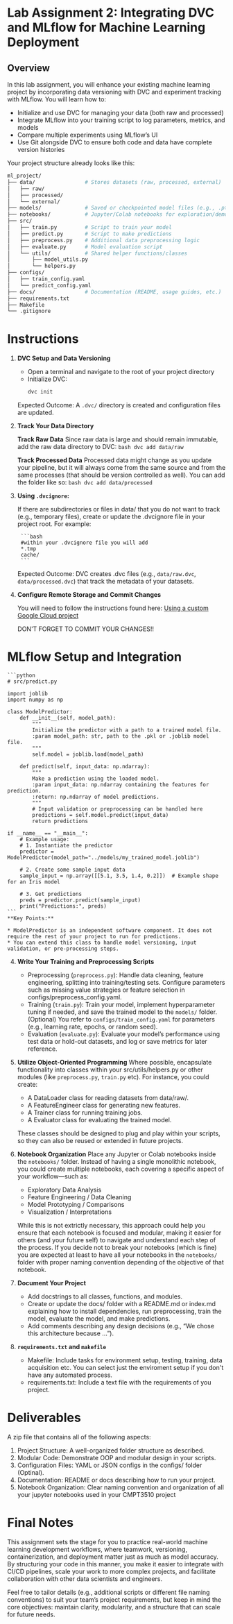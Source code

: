 # Lab Assignment 2: Integrating DVC and MLflow for Machine Learning Deployment

## Overview

In this lab assignment, you will enhance your existing machine learning project by incorporating data versioning with DVC and experiment tracking with MLflow. You will learn how to:

* Initialize and use DVC for managing your data (both raw and processed)
* Integrate MLflow into your training script to log parameters, metrics, and models
* Compare multiple experiments using MLflow’s UI
* Use Git alongside DVC to ensure both code and data have complete version histories

Your project structure already looks like this:
```bash
ml_project/
├── data/                # Stores datasets (raw, processed, external)
│   ├── raw/
│   ├── processed/
│   └── external/
├── models/              # Saved or checkpointed model files (e.g., .pt, .pkl, .joblib)
├── notebooks/           # Jupyter/Colab notebooks for exploration/demos
├── src/
│   ├── train.py         # Script to train your model
│   ├── predict.py       # Script to make predictions
│   ├── preprocess.py    # Additional data preprocessing logic
│   ├── evaluate.py      # Model evaluation script
│   └── utils/           # Shared helper functions/classes
│       ├── model_utils.py
│       └── helpers.py
├── configs/
│   ├── train_config.yaml
│   └── predict_config.yaml
├── docs/                # Documentation (README, usage guides, etc.)
├── requirements.txt
├── Makefile
└── .gitignore
```

# Instructions

1.	**DVC Setup and Data Versioning**

    * Open a terminal and navigate to the root of your project directory
    * Initialize DVC:
        ```bash
        dvc init
        ```
    Expected Outcome: A `.dvc/` directory is created and configuration files are updated.

2.	**Track Your Data Directory**

    **Track Raw Data**
    Since raw data is large and should remain immutable, add the raw data directory to DVC:
        ```bash
        dvc add data/raw
        ```
    
    **Track Processed  Data**
    Processed data might change as you update your pipeline, but it will always come from the same source and from the same processes (that should be version controlled as well). You can add the folder like so:
        ```bash
        dvc add data/processed
        ```
    
3. **Using `.dvcignore`:**
    
    If there are subdirectories or files in data/ that you do not want to track (e.g., temporary files), create or update the .dvcignore file in your project root. For example:

        ```bash
        #within your .dvcignore file you will add
        *.tmp
        cache/
        ```

    Expected Outcome: DVC creates .dvc files (e.g., `data/raw.dvc`, `data/processed.dvc`) that track the metadata of your datasets.

3. **Configure Remote Storage and Commit Changes**

    You will need to follow the instructions found here: [Using a custom Google Cloud project](https://dvc.org/doc/user-guide/data-management/remote-storage/google-drive#using-a-custom-google-cloud-project-recommended)

    DON'T FORGET TO COMMIT YOUR CHANGES!!


# MLflow Setup and Integration

    ```python
    # src/predict.py

    import joblib
    import numpy as np

    class ModelPredictor:
        def __init__(self, model_path):
            """
            Initialize the predictor with a path to a trained model file.
            :param model_path: str, path to the .pkl or .joblib model file.
            """
            self.model = joblib.load(model_path)

        def predict(self, input_data: np.ndarray):
            """
            Make a prediction using the loaded model.
            :param input_data: np.ndarray containing the features for prediction.
            :return: np.ndarray of model predictions.
            """
            # Input validation or preprocessing can be handled here
            predictions = self.model.predict(input_data)
            return predictions

    if __name__ == "__main__":
        # Example usage:
        # 1. Instantiate the predictor
        predictor = ModelPredictor(model_path="../models/my_trained_model.joblib")

        # 2. Create some sample input data
        sample_input = np.array([[5.1, 3.5, 1.4, 0.2]])  # Example shape for an Iris model

        # 3. Get predictions
        preds = predictor.predict(sample_input)
        print("Predictions:", preds)
    ```
    **Key Points:**

    * ModelPredictor is an independent software component. It does not require the rest of your project to run for predictions.
    * You can extend this class to handle model versioning, input validation, or pre-processing steps.

4. **Write Your Training and Preprocessing Scripts**

    * Preprocessing (`preprocess.py`): Handle data cleaning, feature engineering, splitting into training/testing sets. Configure parameters such as missing value strategies or feature selection in configs/preprocess_config.yaml.
    * Training (`train.py`): Train your model, implement hyperparameter tuning if needed, and save the trained model to the `models/` folder. (Optional) You refer to `configs/train_config.yaml` for parameters (e.g., learning rate, epochs, or random seed).
    * Evaluation (`evaluate.py`): Evaluate your model’s performance using test data or hold-out datasets, and log or save metrics for later reference.

5. **Utilize Object-Oriented Programming**
    Where possible, encapsulate functionality into classes within your src/utils/helpers.py or other modules (like `preprocess.py`, `train.py` etc). For instance, you could create:

    * A DataLoader class for reading datasets from data/raw/.
    * A FeatureEngineer class for generating new features.
    * A Trainer class for running training jobs.
    * A Evaluator class for evaluating the trained model.
    
    These classes should be designed to plug and play within your scripts, so they can also be reused or extended in future projects.

6. **Notebook Organization**
    Place any Jupyter or Colab notebooks inside the `notebooks/` folder. Instead of having a single monolithic notebook, you could create multiple notebooks, each covering a specific aspect of your workflow—such as:

    * Exploratory Data Analysis
    * Feature Engineering / Data Cleaning
    * Model Prototyping / Comparisons
    * Visualization / Interpretations
    
    While this is not extrictly necessary, this approach could help you ensure that each notebook is focused and modular, making it easier for others (and your future self) to navigate and understand each step of the process. If you decide not to break your notebooks (which is fine) you are expected at least to have all your notebooks in the `notebooks/` folder with proper naming convention depending of the objective of that notebook.

7. **Document Your Project**

    * Add docstrings to all classes, functions, and modules.
    * Create or update the docs/ folder with a README.md or index.md explaining how to install dependencies, run preprocessing, train the model, evaluate the model, and make predictions.
    * Add comments describing any design decisions (e.g., “We chose this architecture because …”).

8. **`requirements.txt` and `makefile`**
    * Makefile: Include tasks for environment setup, testing, training, data acquisition etc. You can select just the enviroment setup if you don't have any automated process.
    * requirements.txt: Include a text file with the requirements of you project.


# Deliverables

A zip file that contains all of the following aspects:

1. Project Structure: A well-organized folder structure as described.
2. Modular Code: Demonstrate OOP and modular design in your scripts.
3. Configuration Files: YAML or JSON configs in the configs/ folder (Optinal).
4. Documentation: README or docs describing how to run your project.
5. Notebook Organization: Clear naming convention and organization of all your jupyter notebooks used in your CMPT3510 project


# Final Notes

This assignment sets the stage for you to practice real-world machine learning development workflows, where teamwork, versioning, containerization, and deployment matter just as much as model accuracy. By structuring your code in this manner, you make it easier to integrate with CI/CD pipelines, scale your work to more complex projects, and facilitate collaboration with other data scientists and engineers.

Feel free to tailor details (e.g., additional scripts or different file naming conventions) to suit your team’s project requirements, but keep in mind the core objectives: maintain clarity, modularity, and a structure that can scale for future needs.